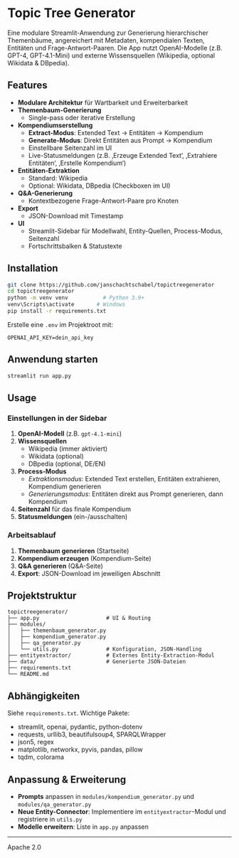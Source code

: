 # Topic Tree Generator

Eine modulare Streamlit-Anwendung zur Generierung hierarchischer Themenbäume, angereichert mit Metadaten, kompendialen Texten, Entitäten und Frage-Antwort-Paaren. Die App nutzt OpenAI-Modelle (z.B. GPT-4, GPT-4.1-Mini) und externe Wissensquellen (Wikipedia, optional Wikidata & DBpedia).

## Features

- **Modulare Architektur** für Wartbarkeit und Erweiterbarkeit
- **Themenbaum-Generierung**
  - Single-pass oder iterative Erstellung
- **Kompendiumserstellung**
  - **Extract-Modus**: Extended Text → Entitäten → Kompendium
  - **Generate-Modus**: Direkt Entitäten aus Prompt → Kompendium
  - Einstellbare Seitenzahl im UI
  - Live-Statusmeldungen (z.B. ‚Erzeuge Extended Text‘, ‚Extrahiere Entitäten‘, ‚Erstelle Kompendium‘)
- **Entitäten-Extraktion**
  - Standard: Wikipedia
  - Optional: Wikidata, DBpedia (Checkboxen im UI)
- **Q&A-Generierung**
  - Kontextbezogene Frage-Antwort-Paare pro Knoten
- **Export**
  - JSON-Download mit Timestamp
- **UI**
  - Streamlit-Sidebar für Modellwahl, Entity-Quellen, Process-Modus, Seitenzahl
  - Fortschrittsbalken & Statustexte

## Installation

```bash
git clone https://github.com/janschachtschabel/topictreegenerator
cd topictreegenerator
python -m venv venv           # Python 3.9+
venv\Scripts\activate       # Windows
pip install -r requirements.txt
```

Erstelle eine `.env` im Projektroot mit:
```
OPENAI_API_KEY=dein_api_key
```

## Anwendung starten

```bash
streamlit run app.py
```

## Usage

### Einstellungen in der Sidebar

1. **OpenAI-Modell** (z.B. `gpt-4.1-mini`)
2. **Wissensquellen**
   - Wikipedia (immer aktiviert)
   - Wikidata (optional)
   - DBpedia (optional, DE/EN)
3. **Process-Modus**
   - *Extraktionsmodus*: Extended Text erstellen, Entitäten extrahieren, Kompendium generieren
   - *Generierungsmodus*: Entitäten direkt aus Prompt generieren, dann Kompendium
4. **Seitenzahl** für das finale Kompendium
5. **Statusmeldungen** (ein-/ausschalten)

### Arbeitsablauf

1. **Themenbaum generieren** (Startseite)
2. **Kompendium erzeugen** (Kompendium-Seite)
3. **Q&A generieren** (Q&A-Seite)
4. **Export**: JSON-Download im jeweiligen Abschnitt

## Projektstruktur

```
topictreegenerator/
├── app.py                     # UI & Routing
├── modules/
│   ├── themenbaum_generator.py
│   ├── kompendium_generator.py
│   ├── qa_generator.py
│   └── utils.py               # Konfiguration, JSON-Handling
├── entityextractor/           # Externes Entity-Extraction-Modul
├── data/                      # Generierte JSON-Dateien
├── requirements.txt
└── README.md
```

## Abhängigkeiten

Siehe `requirements.txt`. Wichtige Pakete:

- streamlit, openai, pydantic, python-dotenv
- requests, urllib3, beautifulsoup4, SPARQLWrapper
- json5, regex
- matplotlib, networkx, pyvis, pandas, pillow
- tqdm, colorama

## Anpassung & Erweiterung

- **Prompts** anpassen in `modules/kompendium_generator.py` und `modules/qa_generator.py`
- **Neue Entity-Connector**: Implementiere im `entityextractor`-Modul und registriere in `utils.py`
- **Modelle erweitern**: Liste in `app.py` anpassen

---

Apache 2.0
